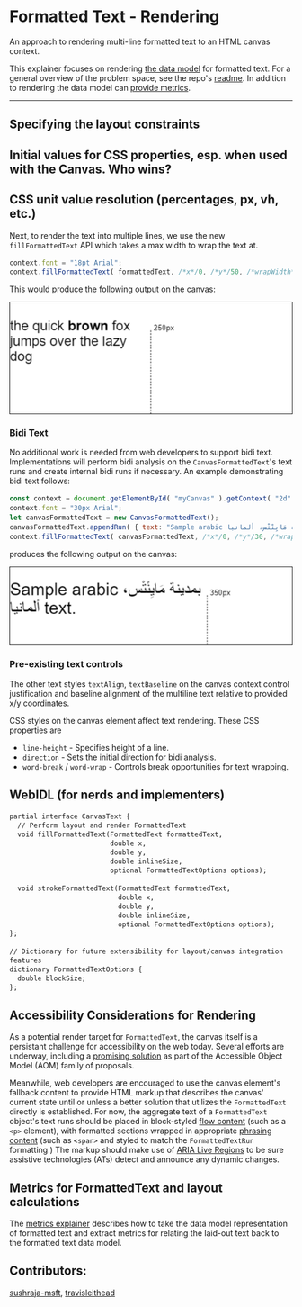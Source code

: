 Formatted Text - Rendering
=============
An approach to rendering multi-line formatted text to an HTML canvas context.

This explainer focuses on rendering [the data model](explainer-datamodel.md) for formatted text.
For a general overview of the problem space, see the repo's [readme](readme.md). In addition to rendering
the data model can [provide metrics](explainer-metrics.md).

---
## Specifying the layout constraints

## Initial values for CSS properties, esp. when used with the Canvas. Who wins?

## CSS unit value resolution (percentages, px, vh, etc.)



Next, to render the text into multiple lines, we use the new `fillFormattedText` API
which takes a max width to wrap the text at.

```js
context.font = "18pt Arial";
context.fillFormattedText( formattedText, /*x*/0, /*y*/50, /*wrapWidth*/250 );
```

This would produce the following output on the canvas:

<img src="explainerresources/Example1.png" alt="Wrapped text rendered in a canvas." align="center"/>

### Bidi Text

No additional work is needed from web developers to support bidi text.
Implementations will perform bidi analysis on the `CanvasFormattedText`'s text runs
and create internal bidi runs if necessary. An example demonstrating bidi text follows:

```js
const context = document.getElementById( "myCanvas" ).getContext( "2d" );
context.font = "30px Arial";
let canvasFormattedText = new CanvasFormattedText();
canvasFormattedText.appendRun( { text: "Sample arabic بمدينة مَايِنْتْس، ألمانيا text." } );
context.fillFormattedText( canvasFormattedText, /*x*/0, /*y*/30, /*wrapWidth*/350 );
```

produces the following output on the canvas:

<img src="explainerresources/Example2.png" alt="Wrapped text rendered in a canvas." align="center"/>

### Pre-existing text controls

The other text styles `textAlign`, `textBaseline` on the canvas context control justification
and baseline alignment of the multiline text relative to provided x/y coordinates.

CSS styles on the canvas element affect text rendering. These CSS properties are

- `line-height` - Specifies height of a line.
- `direction` - Sets the initial direction for bidi analysis.
- `word-break` / `word-wrap` - Controls break opportunities for text wrapping.


## WebIDL (for nerds and implementers)

```webidl
partial interface CanvasText { 
  // Perform layout and render FormattedText
  void fillFormattedText(FormattedText formattedText, 
                         double x, 
                         double y, 
                         double inlineSize, 
                         optional FormattedTextOptions options); 

  void strokeFormattedText(FormattedText formattedText, 
                           double x, 
                           double y, 
                           double inlineSize, 
                           optional FormattedTextOptions options); 
}; 
 
// Dictionary for future extensibility for layout/canvas integration features
dictionary FormattedTextOptions { 
  double blockSize;
}; 
```

## Accessibility Considerations for Rendering

As a potential render target for `FormattedText`, the canvas itself is a persistant challenge for 
accessibility on the web today. Several efforts are underway, including a
[promising solution](https://github.com/WICG/aom/blob/gh-pages/explainer.md#use-case-4-adding-non-dom-nodes-virtual-nodes-to-the-accessibility-tree)
as part of the Accessible Object Model (AOM) family of proposals.

Meanwhile, web developers are encouraged to use the canvas element's fallback content
to provide HTML markup that describes the canvas' current state until or unless a better
solution that utilizes the `FormattedText` directly is established. For now, the aggregate 
text of a `FormattedText` object's text runs should be placed in block-styled
[flow content](https://html.spec.whatwg.org/multipage/dom.html#flow-content-2) (such
as a `<p>` element), with formatted sections wrapped in appropriate
[phrasing content](https://html.spec.whatwg.org/multipage/dom.html#phrasing-content-2)
(such as `<span>` and styled to match the `FormattedTextRun` formatting.) The
markup should make use of
[ARIA Live Regions](https://developer.mozilla.org/en-US/docs/Web/Accessibility/ARIA/ARIA_Live_Regions)
to be sure assistive technologies (ATs) detect and announce any dynamic changes.

## Metrics for FormattedText and layout calculations
The [metrics explainer](explainer-metrics.md) describes how to take the data model 
representation of formatted text and extract metrics for relating the laid-out text 
back to the formatted text data model.

## Contributors:
 [sushraja-msft](https://github.com/sushraja-msft),
 [travisleithead](https://github.com/travisleithead)
